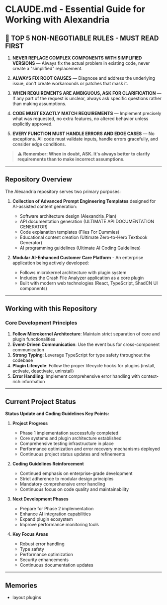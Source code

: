# CLAUDE.md - Essential Guide for Working with Alexandria

## 🚨 TOP 5 NON-NEGOTIABLE RULES - MUST READ FIRST

1. **NEVER REPLACE COMPLEX COMPONENTS WITH SIMPLIFIED VERSIONS** — Always fix the actual problem in existing code, never create a "simplified" replacement.

2. **ALWAYS FIX ROOT CAUSES** — Diagnose and address the underlying issue, don't create workarounds or patches that mask it.

3. **WHEN REQUIREMENTS ARE AMBIGUOUS, ASK FOR CLARIFICATION** — If any part of the request is unclear, always ask specific questions rather than making assumptions.

4. **CODE MUST EXACTLY MATCH REQUIREMENTS** — Implement precisely what was requested, no extra features, no altered behavior unless explicitly approved.

5. **EVERY FUNCTION MUST HANDLE ERRORS AND EDGE CASES** — No exceptions. All code must validate inputs, handle errors gracefully, and consider edge conditions.

> ⚠️ **Remember: When in doubt, ASK. It's always better to clarify requirements than to make incorrect assumptions.**

---

## Repository Overview

The Alexandria repository serves two primary purposes:

1. **Collection of Advanced Prompt Engineering Templates** designed for AI-assisted content generation:

   - Software architecture design (Alexandria_Plan)
   - API documentation generation (ULTIMATE API DOCUMENTATION GENERATOR)
   - Code explanation templates (Files For Dummies)
   - Educational content creation (Ultimate Zero-to-Hero Textbook Generator)
   - AI programming guidelines (Ultimate AI Coding Guidelines)

2. **Modular AI-Enhanced Customer Care Platform** - An enterprise application being actively developed:

   - Follows microkernel architecture with plugin system
   - Includes the Crash File Analyzer application as a core plugin
   - Built with modern web technologies (React, TypeScript, ShadCN UI components)

---

## Working with this Repository

### Core Development Principles

1. **Follow Microkernel Architecture**: Maintain strict separation of core and plugin functionalities
2. **Event-Driven Communication**: Use the event bus for cross-component communication
3. **Strong Typing**: Leverage TypeScript for type safety throughout the codebase
4. **Plugin Lifecycle**: Follow the proper lifecycle hooks for plugins (install, activate, deactivate, uninstall)
5. **Error Handling**: Implement comprehensive error handling with context-rich information

---

## Current Project Status

**Status Update and Coding Guidelines Key Points:**

1. **Project Progress**
   - Phase 1 implementation successfully completed
   - Core systems and plugin architecture established
   - Comprehensive testing infrastructure in place
   - Performance optimization and error recovery mechanisms deployed
   - Continuous project status updates and refinements

2. **Coding Guidelines Reinforcement**
   - Continued emphasis on enterprise-grade development
   - Strict adherence to modular design principles
   - Mandatory comprehensive error handling
   - Continuous focus on code quality and maintainability

3. **Next Development Phases**
   - Prepare for Phase 2 implementation
   - Enhance AI integration capabilities
   - Expand plugin ecosystem
   - Improve performance monitoring tools

4. **Key Focus Areas**
   - Robust error handling
   - Type safety
   - Performance optimization
   - Security enhancements
   - Continuous documentation updates

---

## Memories
- layout plugins